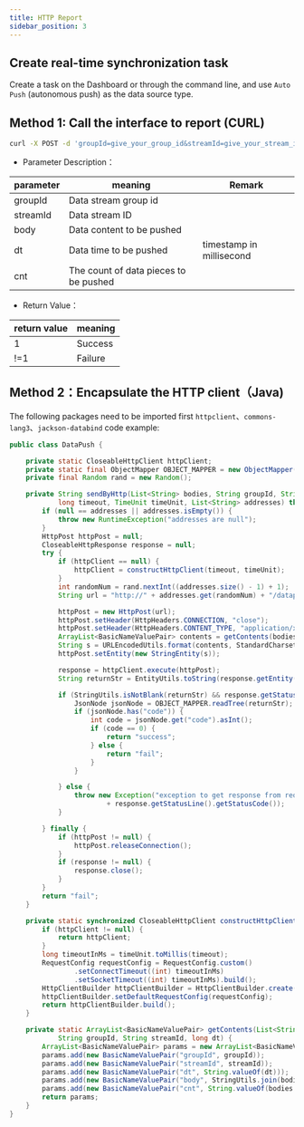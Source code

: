 ```yaml
---
title: HTTP Report
sidebar_position: 3
---
```


## Create real-time synchronization task
Create a task on the Dashboard or through the command line, and use `Auto Push` (autonomous push) as the data source type.

## Method 1: Call the interface to report (CURL)
```bash
curl -X POST -d 'groupId=give_your_group_id&streamId=give_your_stream_id&dt=data_time&body=give_your_data_body&cnt=1' http://dataproxy_url:46802/dataproxy/message
```
- Parameter Description：

| parameter | meaning                               | Remark  |
|-----------|---------------------------------------|---------|
| groupId   | Data stream group id                  |         |
| streamId  | Data stream ID                        |         |
| body      | Data content to be pushed             |         |
| dt        | Data time to be pushed                |timestamp in millisecond     |
| cnt       | The count of data pieces to be pushed |         |

- Return Value：

| return value | meaning |
|--------------|---------|
| 1            | Success |
| !=1          | Failure |

## Method 2：Encapsulate the HTTP client（Java)
The following packages need to be imported first `httpclient`、`commons-lang3`、`jackson-databind` code example:
```java
public class DataPush {

    private static CloseableHttpClient httpClient;
    private static final ObjectMapper OBJECT_MAPPER = new ObjectMapper();
    private final Random rand = new Random();

    private String sendByHttp(List<String> bodies, String groupId, String streamId, long dataTime,
            long timeout, TimeUnit timeUnit, List<String> addresses) throws Exception {
        if (null == addresses || addresses.isEmpty()) {
            throw new RuntimeException("addresses are null");
        }
        HttpPost httpPost = null;
        CloseableHttpResponse response = null;
        try {
            if (httpClient == null) {
                httpClient = constructHttpClient(timeout, timeUnit);
            }
            int randomNum = rand.nextInt((addresses.size() - 1) + 1);
            String url = "http://" + addresses.get(randomNum) + "/dataproxy/message";

            httpPost = new HttpPost(url);
            httpPost.setHeader(HttpHeaders.CONNECTION, "close");
            httpPost.setHeader(HttpHeaders.CONTENT_TYPE, "application/x-www-form-urlencoded");
            ArrayList<BasicNameValuePair> contents = getContents(bodies, groupId, streamId, dataTime);
            String s = URLEncodedUtils.format(contents, StandardCharsets.UTF_8);
            httpPost.setEntity(new StringEntity(s));

            response = httpClient.execute(httpPost);
            String returnStr = EntityUtils.toString(response.getEntity());

            if (StringUtils.isNotBlank(returnStr) && response.getStatusLine().getStatusCode() == 200) {
                JsonNode jsonNode = OBJECT_MAPPER.readTree(returnStr);
                if (jsonNode.has("code")) {
                    int code = jsonNode.get("code").asInt();
                    if (code == 0) {
                        return "success";
                    } else {
                        return "fail";
                    }
                }

            } else {
                throw new Exception("exception to get response from request " + returnStr + " "
                        + response.getStatusLine().getStatusCode());
            }

        } finally {
            if (httpPost != null) {
                httpPost.releaseConnection();
            }
            if (response != null) {
                response.close();
            }
        }
        return "fail";
    }

    private static synchronized CloseableHttpClient constructHttpClient(long timeout, TimeUnit timeUnit) {
        if (httpClient != null) {
            return httpClient;
        }
        long timeoutInMs = timeUnit.toMillis(timeout);
        RequestConfig requestConfig = RequestConfig.custom()
                .setConnectTimeout((int) timeoutInMs)
                .setSocketTimeout((int) timeoutInMs).build();
        HttpClientBuilder httpClientBuilder = HttpClientBuilder.create();
        httpClientBuilder.setDefaultRequestConfig(requestConfig);
        return httpClientBuilder.build();
    }

    private static ArrayList<BasicNameValuePair> getContents(List<String> bodies,
            String groupId, String streamId, long dt) {
        ArrayList<BasicNameValuePair> params = new ArrayList<BasicNameValuePair>();
        params.add(new BasicNameValuePair("groupId", groupId));
        params.add(new BasicNameValuePair("streamId", streamId));
        params.add(new BasicNameValuePair("dt", String.valueOf(dt)));
        params.add(new BasicNameValuePair("body", StringUtils.join(bodies, "\n")));
        params.add(new BasicNameValuePair("cnt", String.valueOf(bodies.size())));
        return params;
    }
}
```